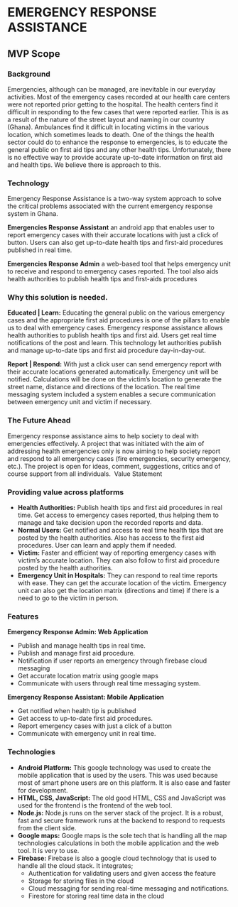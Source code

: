 # EMERGENCY RESPONSE ASSISTANCE 
## MVP Scope
### Background
Emergencies, although can be managed, are inevitable in our everyday activities. Most of the emergency cases recorded at our health care centers were not reported prior getting to the hospital. The health centers find it difficult in responding to the few cases that were reported earlier. This is as a result of the nature of the street layout and naming in our country (Ghana). Ambulances find it difficult in locating victims in the various location, which sometimes leads to death. One of the things the health sector could do to enhance the response to emergencies, is to educate the general public on first aid tips and any other health tips. Unfortunately, there is no effective way to provide accurate up-to-date information on first aid and health tips. We believe there is approach to this.
### Technology
Emergency Response Assistance is a two-way system approach to solve the critical problems associated with the current emergency response system in Ghana.  
  
**Emergencies Response Assistant** an android app that enables user to report emergency cases with their accurate locations with just a click of button. Users can also get up-to-date health tips and first-aid procedures published in real time.  
  
**Emergencies Response Admin** a web-based tool that helps emergency unit to receive and respond to emergency cases reported. The tool also aids health authorities to publish health tips and first-aids procedures  
### Why this solution is needed.
**Educated | Learn:** Educating the general public on the various emergency cases and the appropriate first aid procedures is one of the pillars to enable us to deal with emergency cases. Emergency response assistance allows health authorities to publish health tips and first aid. Users get real time notifications of the post and learn. This technology let authorities publish and manage up-to-date tips and first aid procedure day-in-day-out.    
  
**Report | Respond:** With just a click user can send emergency report with their accurate locations generated automatically. Emergency unit will be notified. Calculations will be done on the victim’s location to generate the street name, distance and directions of the location. The real time messaging system included a system enables a secure communication between emergency unit and victim if necessary.  
### The Future Ahead
Emergency response assistance aims to help society to deal with emergencies effectively. A project that was initiated with the aim of addressing health emergencies only is now aiming to help society report and respond to all emergency cases (fire emergencies, security emergency, etc.). The project is open for ideas, comment, suggestions, critics and of course support from all individuals.&nbsp;
Value Statement
### Providing value across platforms
* **Health Authorities:** Publish health tips and first aid procedures in real time. Get access to emergency cases reported, thus helping them to manage and take decision upon the recorded reports and data.  
* **Normal Users:** Get notified and access to real time health tips that are posted by the health authorities. Also has access to the first aid procedures. User can learn and apply them if needed.  
* **Victim:** Faster and efficient way of reporting emergency cases with victim’s accurate location. They can also follow to first aid procedure posted by the health authorities.  
* **Emergency Unit in Hospitals:** They can respond to real time reports with ease. They can get the accurate location of the victim. Emergency unit can also get the location matrix (directions and time) if there is a need to go to the victim in person.&nbsp;
### Features
**Emergency Response Admin: Web Application**  
* Publish and manage health tips in real time.
* Publish and manage first aid procedure.
* Notification if user reports an emergency through firebase cloud messaging
*	Get accurate location matrix using google maps
*	Communicate with users through real time messaging system.
  
**Emergency Response Assistant: Mobile Application**  
*	Get notified when health tip is published
*	Get access to up-to-date first aid procedures.
*	Report emergency cases with just a click of a button
*	Communicate with emergency unit in real time.
### Technologies
* **Android Platform:** This google technology was used to create the mobile application that is used by the users. This was used because most of smart phone users are on this platform. It is also ease and faster for development.  
* **HTML, CSS, JavaScript:** The old good HTML, CSS and JavaScript was used for the frontend is the frontend of the web tool.   
* **Node.js:** Node.js runs on the server stack of the project. It is a robust, fast and secure framework runs at the backend to respond to requests from the client side.  
* **Google maps:** Google maps is the sole tech that is handling all the map technologies calculations in both the mobile application and the web tool. It is very to use.  
* **Firebase:** Firebase is also a google cloud technology that is used to handle all the cloud stack. It integrates;  
  *	Authentication for validating users and given access the feature
  *	Storage for storing files in the cloud
  *	Cloud messaging for sending real-time messaging and notifications.
  *	Firestore for storing real time data in the cloud
